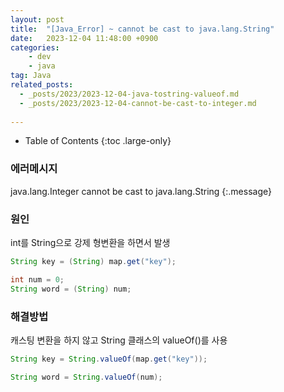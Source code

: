 ```yaml
---
layout: post
title:  "[Java_Error] ~ cannot be cast to java.lang.String"
date:   2023-12-04 11:48:00 +0900
categories: 
    - dev
    - java
tag: Java
related_posts:
  - _posts/2023/2023-12-04-java-tostring-valueof.md
  - _posts/2023/2023-12-04-cannot-be-cast-to-integer.md
  
---
```


- Table of Contents
{:toc .large-only}

### 에러메시지
java.lang.Integer cannot be cast to java.lang.String
{:.message}

### 원인
int를 String으로 강제 형변환을 하면서 발생
~~~java
String key = (String) map.get("key");

int num = 0;
String word = (String) num;
~~~

### 해결방법
캐스팅 변환을 하지 않고 String 클래스의 valueOf()를 사용

~~~java
String key = String.valueOf(map.get("key"));

String word = String.valueOf(num);
~~~
